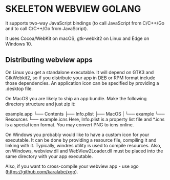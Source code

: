 # SKELETON WEBVIEW GOLANG

It supports two-way JavaScript bindings (to call JavaScript from C/C++/Go and to call C/C++/Go from JavaScript).

It uses Cocoa/WebKit on macOS, gtk-webkit2 on Linux and Edge on Windows 10.

##  Distributing webview apps

On Linux you get a standalone executable. It will depend on GTK3 and GtkWebkit2, so if you distribute your app in DEB or RPM format include those dependencies. An application icon can be specified by providing a .desktop file.

On MacOS you are likely to ship an app bundle. Make the following directory structure and just zip it:

example.app
└── Contents
    ├── Info.plist
    ├── MacOS
    |   └── example
    └── Resources
        └── example.icns
Here, Info.plist is a property list file and *.icns is a special icon format. You may convert PNG to icns online.

On Windows you probably would like to have a custom icon for your executable. It can be done by providing a resource file, compiling it and linking with it. Typically, windres utility is used to compile resources. Also, on Windows, webview.dll and WebView2Loader.dll must be placed into the same directory with your app executable.

Also, if you want to cross-compile your webview app - use xgo (https://github.com/karalabe/xgo).

